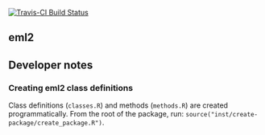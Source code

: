 <!-- README.md is generated from README.Rmd. Please edit that file -->
[![Travis-CI Build Status](https://travis-ci.org/cboettig/eml2.svg?branch=master)](https://travis-ci.org/cboettig/eml2)

eml2
----

Developer notes
---------------

### Creating eml2 class definitions

Class definitions (`classes.R`) and methods (`methods.R`) are created programmatically. From the root of the package, run: `source("inst/create-package/create_package.R")`.
